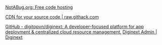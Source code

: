 
[NotABug.org: Free code hosting](https://notabug.org/)

[CDN for your source code | raw.githack.com](https://raw.githack.com/)

[GitHub - digitopvn/diginext: A developer-focused platform for app deployment & centralized cloud resource management.](https://github.com/digitopvn/diginext)
[Diginext Admin | Diginext](https://dxup.dev/)
